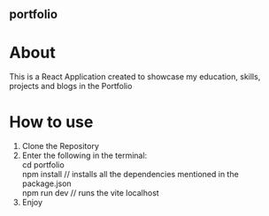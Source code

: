 ## portfolio

# About 
This is a React Application created to showcase my education, skills, projects and blogs in the Portfolio

# How to use

1. Clone the Repository
2. Enter the following in the terminal:<br>
     cd portfolio<br>
     npm install // installs all the dependencies mentioned in the package.json<br>
     npm run dev // runs the vite localhost
3. Enjoy
